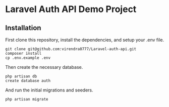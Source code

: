 # Laravel Auth API Demo Project

## Installation

First clone this repository, install the dependencies, and setup your .env file.

```
git clone git@github.com:virendra0777/Laravel-auth-api.git
composer install
cp .env.example .env
```

Then create the necessary database.

```
php artisan db
create database auth
```

And run the initial migrations and seeders.

```
php artisan migrate
```
